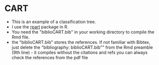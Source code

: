 # CART

- This is an example of a classification tree.
- I use the [rpart](https://cran.r-project.org/web/packages/rpart/rpart.pdf) package in R. 
- You need the "biblioCART.bib" in your working directory to compile the Rmd file.
- the "biblioCART.bib" stores the references. If not familiar with Bibtex, just delete the "bibliography: biblioCART.bib"" 
from the Rmd preamble (9th line) - it compiles without the citations and refs you can always check the references from the pdf file
